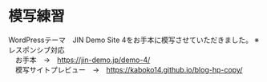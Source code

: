 # 模写練習
WordPressテーマ　JIN Demo Site 4をお手本に模写させていただきました。
※レスポンシブ対応  
　お手本　→　https://jin-demo.jp/demo-4/  
　模写サイトプレビュー　→　https://kaboko14.github.io/blog-hp-copy/
